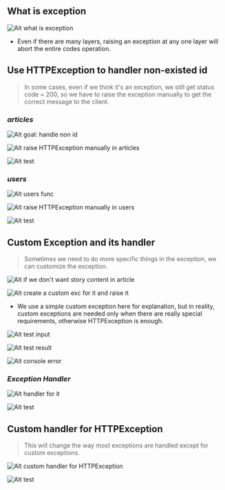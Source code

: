 ## **What is exception**

![Alt what is exception](pic/01.jpg)

- Even if there are many layers, raising an exception at any one layer will abort the entire codes operation.

## **Use HTTPException to handler non-existed id**

> In some cases, even if we think it's an exception, we still get status code = 200, so we have to raise the exception manually to get the correct message to the client.

### _articles_

![Alt goal: handle non id](pic/02.jpg)

![Alt raise HTTPException manually in articles](pic/03.jpg)

![Alt test](pic/04.jpg)

### _users_

![Alt users func](pic/05.jpg)

![Alt raise HTTPException manually in users](pic/06.jpg)

![Alt test](pic/07.jpg)

## **Custom Exception and its handler**

> Sometimes we need to do more specific things in the exception, we can customize the exception.

![Alt if we don't want story content in article](pic/08.jpg)

![Alt create a custom exc for it and raise it](pic/09.jpg)

- We use a simple custom exception here for explanation, but in reality, custom exceptions are needed only when there are really special requirements, otherwise HTTPException is enough.

![Alt test input](pic/10.jpg)

![Alt test result](pic/11.jpg)

![Alt console error](pic/12.jpg)

### _Exception Handler_

![Alt handler for it](pic/13.jpg)

![Alt test](pic/14.jpg)

## **Custom handler for HTTPException**

> This will change the way most exceptions are handled except for custom exceptions.

![Alt custom handler for HTTPException](pic/15.jpg)

![Alt test](pic/16.jpg)
